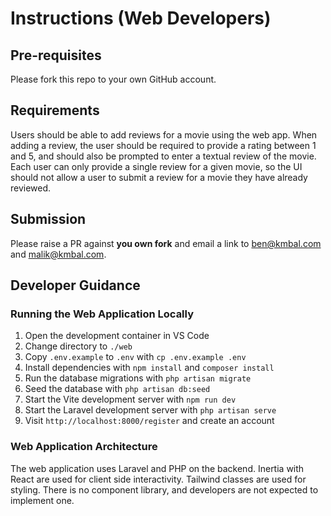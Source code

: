 # Instructions (Web Developers)

## Pre-requisites

Please fork this repo to your own GitHub account.

## Requirements

Users should be able to add reviews for a movie using the web app. When adding a
review, the user should be required to provide a rating between 1 and 5, and
should also be prompted to enter a textual review of the movie. Each user can
only provide a single review for a given movie, so the UI should not allow a
user to submit a review for a movie they have already reviewed.

## Submission

Please raise a PR against **you own fork** and email a link to ben@kmbal.com and
malik@kmbal.com.

## Developer Guidance

### Running the Web Application Locally

1. Open the development container in VS Code
2. Change directory to `./web`
3. Copy `.env.example` to `.env` with `cp .env.example .env`
4. Install dependencies with `npm install` and `composer install`
5. Run the database migrations with `php artisan migrate`
6. Seed the database with `php artisan db:seed`
7. Start the Vite development server with `npm run dev`
8. Start the Laravel development server with `php artisan serve`
9. Visit `http://localhost:8000/register` and create an account

### Web Application Architecture

The web application uses Laravel and PHP on the backend. Inertia with React are
used for client side interactivity. Tailwind classes are used for styling. There
is no component library, and developers are not expected to implement one.
